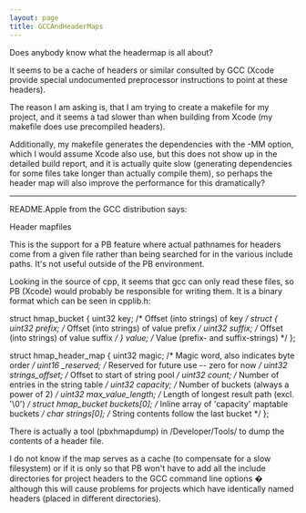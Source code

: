 ```yaml
---
layout: page
title: GCCAndHeaderMaps
---
```


Does anybody know what the headermap is all about?

It seems to be a cache of headers or similar consulted by GCC (Xcode provide special undocumented preprocessor instructions to point at these headers).

The reason I am asking is, that I am trying to create a makefile for my project, and it seems a tad slower than when building from Xcode (my makefile does use precompiled headers).

Additionally, my makefile generates the dependencies with the -MM option, which I would assume Xcode also use, but this does not show up in the detailed build report, and it is actually quite slow (generating dependencies for some files take longer than actually compile them), so perhaps the header map will also improve the performance for this dramatically?

----

README.Apple from the GCC distribution says:
    
Header mapfiles

This is the support for a PB feature where actual pathnames for
headers come from a given file rather than being searched for in the
various include paths.  It's not useful outside of the PB environment.


Looking in the source of cpp, it seems that gcc can only read these files, so PB (Xcode) would probably be responsible for writing them. It is a binary format which can be seen in cpplib.h:
    
struct hmap_bucket
{
  uint32 key;          /* Offset (into strings) of key                */
  struct {
    uint32 prefix;     /* Offset (into strings) of value prefix   */
    uint32 suffix;     /* Offset (into strings) of value suffix   */
  } value;             /* Value (prefix- and suffix-strings)          */
};

struct hmap_header_map
{
  uint32 magic;             /* Magic word, also indicates byte order       */
  uint16 _reserved;         /* Reserved for future use -- zero for now     */
  uint32 strings_offset;    /* Offset to start of string pool              */
  uint32 count;             /* Number of entries in the string table       */
  uint32 capacity;          /* Number of buckets (always a power of 2)     */
  uint32 max_value_length;  /* Length of longest result path (excl. '\0')  */
  struct hmap_bucket buckets[0]; /* Inline array of 'capacity' maptable buckets */
  char strings[0];          /* String contents follow the last bucket      */
};


There is actually a tool (pbxhmapdump) in /Developer/Tools/ to dump the contents of a header file.

I do not know if the map serves as a cache (to compensate for a slow filesystem) or if it is only so that PB won't have to add all the include directories for project headers to the GCC command line options � although this will cause problems for projects which have identically named headers (placed in different directories).

